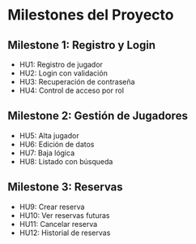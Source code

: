# Milestones del Proyecto

## Milestone 1: Registro y Login
- HU1: Registro de jugador
- HU2: Login con validación
- HU3: Recuperación de contraseña
- HU4: Control de acceso por rol

## Milestone 2: Gestión de Jugadores
- HU5: Alta jugador
- HU6: Edición de datos
- HU7: Baja lógica
- HU8: Listado con búsqueda

## Milestone 3: Reservas
- HU9: Crear reserva
- HU10: Ver reservas futuras
- HU11: Cancelar reserva
- HU12: Historial de reservas
